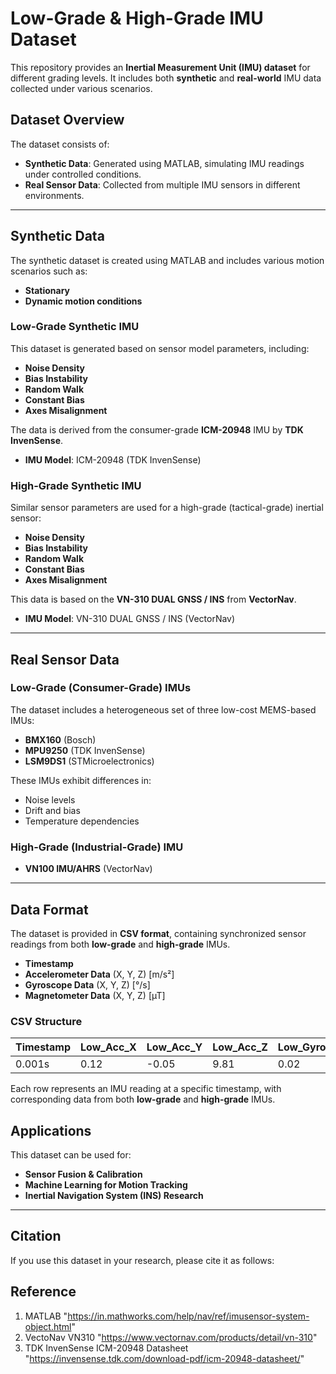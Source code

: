 # Low-Grade & High-Grade IMU Dataset  

This repository provides an **Inertial Measurement Unit (IMU) dataset** for different grading levels. It includes both **synthetic** and **real-world** IMU data collected under various scenarios.  

## Dataset Overview  

The dataset consists of:  
- **Synthetic Data**: Generated using MATLAB, simulating IMU readings under controlled conditions.  
- **Real Sensor Data**: Collected from multiple IMU sensors in different environments.  

---

## **Synthetic Data**  

The synthetic dataset is created using MATLAB and includes various motion scenarios such as:  
- **Stationary**  
- **Dynamic motion conditions**  

### **Low-Grade Synthetic IMU**  
This dataset is generated based on sensor model parameters, including:  
- **Noise Density**  
- **Bias Instability**  
- **Random Walk**  
- **Constant Bias**  
- **Axes Misalignment**  

The data is derived from the consumer-grade **ICM-20948** IMU by **TDK InvenSense**.  

- **IMU Model**: ICM-20948 (TDK InvenSense)  

### **High-Grade Synthetic IMU**  
Similar sensor parameters are used for a high-grade (tactical-grade) inertial sensor:  
- **Noise Density**  
- **Bias Instability**  
- **Random Walk**  
- **Constant Bias**  
- **Axes Misalignment**  

This data is based on the **VN-310 DUAL GNSS / INS** from **VectorNav**.  

- **IMU Model**: VN-310 DUAL GNSS / INS (VectorNav)  

---

## **Real Sensor Data**  

### **Low-Grade (Consumer-Grade) IMUs**  
The dataset includes a heterogeneous set of three low-cost MEMS-based IMUs:  
- **BMX160** (Bosch)  
- **MPU9250** (TDK InvenSense)  
- **LSM9DS1** (STMicroelectronics)  

These IMUs exhibit differences in:  
- Noise levels  
- Drift and bias  
- Temperature dependencies  

### **High-Grade (Industrial-Grade) IMU**  
- **VN100 IMU/AHRS** (VectorNav)  

---

## Data Format  

The dataset is provided in **CSV format**, containing synchronized sensor readings from both **low-grade** and **high-grade** IMUs.  

- **Timestamp**  
- **Accelerometer Data** (X, Y, Z) [m/s²]  
- **Gyroscope Data** (X, Y, Z) [°/s]  
- **Magnetometer Data** (X, Y, Z) [µT] 

### **CSV Structure**  

|Timestamp|Low_Acc_X|Low_Acc_Y|Low_Acc_Z|Low_Gyro_X|Low_Gyro_Y|Low_Gyro_Z|Low_Mag_X|Low_Mag_Y|Low_Mag_Z|High_Acc_X|High_Acc_Y|High_Acc_Z|High_Gyro_X|High_Gyro_Y|High_Gyro_Z|High_Mag_X|High_Mag_Y|High_Mag_Z|    
|---------|---------|---------|---------|----------|----------|----------|---------|---------|---------|----------|----------|----------|-----------|-----------|-----------|----------|----------|----------|   
| 0.001s  | 0.12    | -0.05   | 9.81    | 0.02     | -0.01    |  0.03    |  45.2   |  -30.1  |  12.7   |  0.12    |  -0.05   |  9.81    |  0.002    |  -0.001   |   0.003   |   45.2   |  -30.1   |   12.7   |   

Each row represents an IMU reading at a specific timestamp, with corresponding data from both **low-grade** and **high-grade** IMUs.  


## **Applications**  

This dataset can be used for:  
- **Sensor Fusion & Calibration**  
- **Machine Learning for Motion Tracking**  
- **Inertial Navigation System (INS) Research**  

---

## Citation  

If you use this dataset in your research, please cite it as follows:  

## Reference
1. MATLAB "https://in.mathworks.com/help/nav/ref/imusensor-system-object.html"
2. VectoNav VN310 "https://www.vectornav.com/products/detail/vn-310"
3. TDK InvenSense ICM-20948 Datasheet "https://invensense.tdk.com/download-pdf/icm-20948-datasheet/"
